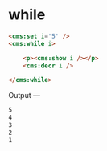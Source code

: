 # while

```html
<cms:set i='5' />
<cms:while i>

    <p><cms:show i /></p>
    <cms:decr i />

</cms:while>
```
Output &mdash;
```txt
5
4
3
2
1
```
